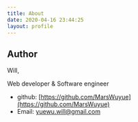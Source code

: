 ```yaml
---
title: About
date: 2020-04-16 23:44:25
layout: profile
---
```


## Author

Will,

Web developer & Software engineer

- github: [https://github.com/MarsWuyue](https://github.com/MarsWuyue)
- Email: <yuewu.will@gmail.com>
